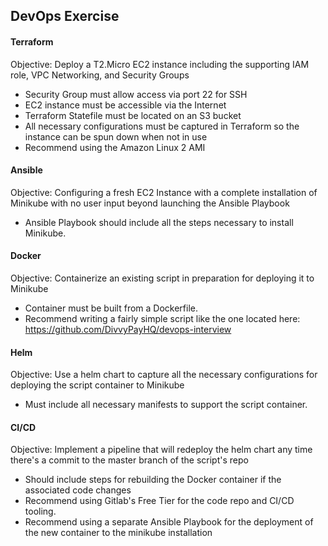 ## DevOps Exercise

#### Terraform
Objective: Deploy a T2.Micro EC2 instance including the supporting IAM role, VPC Networking, and Security Groups
- Security Group must allow access via port 22 for SSH
- EC2 instance must be accessible via the Internet
- Terraform Statefile must be located on an S3 bucket
- All necessary configurations must be captured in Terraform so the instance can be spun down when not in use
- Recommend using the Amazon Linux 2 AMI

#### Ansible
Objective: Configuring a fresh EC2 Instance with a complete installation of Minikube with no user input beyond launching the Ansible Playbook
- Ansible Playbook should include all the steps necessary to install Minikube.

#### Docker
Objective: Containerize an existing script in preparation for deploying it to Minikube
- Container must be built from a Dockerfile.
- Recommend writing a fairly simple script like the one located here: https://github.com/DivvyPayHQ/devops-interview

#### Helm
Objective: Use a helm chart to capture all the necessary configurations for deploying the script container to Minikube
- Must include all necessary manifests to support the script container.

#### CI/CD
Objective: Implement a pipeline that will redeploy the helm chart any time there's a commit to the master branch of the script's repo
- Should include steps for rebuilding the Docker container if the associated code changes
- Recommend using Gitlab's Free Tier for the code repo and CI/CD tooling.
- Recommend using a separate Ansible Playbook for the deployment of the new container to the minikube installation
